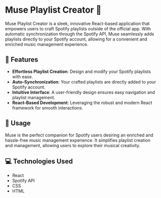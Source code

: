 # Muse Playlist Creator 🎵

Muse Playlist Creator is a sleek, innovative React-based application that empowers users to craft Spotify playlists outside of the official app. With automatic synchronization through the Spotify API, Muse seamlessly adds playlists directly to your Spotify account, allowing for a convenient and enriched music management experience.

## 🌟 Features
- **Effortless Playlist Creation**: Design and modify your Spotify playlists with ease.
- **Auto-Synchronization**: Your crafted playlists are directly added to your Spotify account.
- **Intuitive Interface**: A user-friendly design ensures easy navigation and playlist management.
- **React-Based Development**: Leveraging the robust and modern React framework for smooth interactions.

## 🚀 Usage
Muse is the perfect companion for Spotify users desiring an enriched and hassle-free music management experience. It simplifies playlist creation and management, allowing users to explore their musical creativity.

## 💻 Technologies Used
- React
- Spotify API
- CSS
- HTML